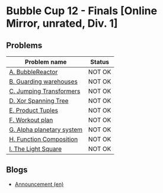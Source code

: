 # Bubble Cup 12 - Finals [Online Mirror, unrated, Div. 1]

## Problems

|Problem name|Status|
|------------|---------|
| [A. BubbleReactor](problems/A._BubbleReactor.md)|NOT OK|
| [B. Guarding warehouses](problems/B._Guarding_warehouses.md)|NOT OK|
| [C. Jumping Transformers](problems/C._Jumping_Transformers.md)|NOT OK|
| [D. Xor Spanning Tree](problems/D._Xor_Spanning_Tree.md)|NOT OK|
| [E. Product Tuples](problems/E._Product_Tuples.md)|NOT OK|
| [F. Workout plan](problems/F._Workout_plan.md)|NOT OK|
| [G. Alpha planetary system](problems/G._Alpha_planetary_system.md)|NOT OK|
| [H. Function Composition](problems/H._Function_Composition.md)|NOT OK|
| [I. The Light Square](problems/I._The_Light_Square.md)|NOT OK|
## Blogs

- [Announcement (en)](blogs/Announcement_(en).md)
